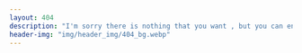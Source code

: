 ```yaml
---
layout: 404
description: "I'm sorry there is nothing that you want , but you can enjoy the scenery here ..."
header-img: "img/header_img/404_bg.webp"
---
```

